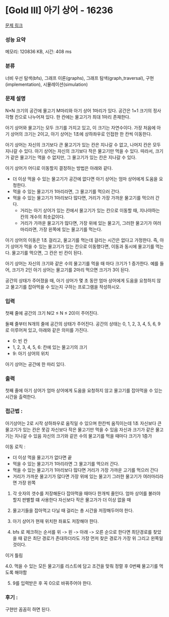 # [Gold III] 아기 상어 - 16236 

[문제 링크](https://www.acmicpc.net/problem/16236) 

### 성능 요약

메모리: 120836 KB, 시간: 408 ms

### 분류

너비 우선 탐색(bfs), 그래프 이론(graphs), 그래프 탐색(graph_traversal), 구현(implementation), 시뮬레이션(simulation)

### 문제 설명

<p>N×N 크기의 공간에 물고기 M마리와 아기 상어 1마리가 있다. 공간은 1×1 크기의 정사각형 칸으로 나누어져 있다. 한 칸에는 물고기가 최대 1마리 존재한다.</p>

<p>아기 상어와 물고기는 모두 크기를 가지고 있고, 이 크기는 자연수이다. 가장 처음에 아기 상어의 크기는 2이고, 아기 상어는 1초에 상하좌우로 인접한 한 칸씩 이동한다.</p>

<p>아기 상어는 자신의 크기보다 큰 물고기가 있는 칸은 지나갈 수 없고, 나머지 칸은 모두 지나갈 수 있다. 아기 상어는 자신의 크기보다 작은 물고기만 먹을 수 있다. 따라서, 크기가 같은 물고기는 먹을 수 없지만, 그 물고기가 있는 칸은 지나갈 수 있다.</p>

<p>아기 상어가 어디로 이동할지 결정하는 방법은 아래와 같다.</p>

<ul>
	<li>더 이상 먹을 수 있는 물고기가 공간에 없다면 아기 상어는 엄마 상어에게 도움을 요청한다.</li>
	<li>먹을 수 있는 물고기가 1마리라면, 그 물고기를 먹으러 간다.</li>
	<li>먹을 수 있는 물고기가 1마리보다 많다면, 거리가 가장 가까운 물고기를 먹으러 간다.
	<ul>
		<li>거리는 아기 상어가 있는 칸에서 물고기가 있는 칸으로 이동할 때, 지나야하는 칸의 개수의 최솟값이다.</li>
		<li>거리가 가까운 물고기가 많다면, 가장 위에 있는 물고기, 그러한 물고기가 여러마리라면, 가장 왼쪽에 있는 물고기를 먹는다.</li>
	</ul>
	</li>
</ul>

<p>아기 상어의 이동은 1초 걸리고, 물고기를 먹는데 걸리는 시간은 없다고 가정한다. 즉, 아기 상어가 먹을 수 있는 물고기가 있는 칸으로 이동했다면, 이동과 동시에 물고기를 먹는다. 물고기를 먹으면, 그 칸은 빈 칸이 된다.</p>

<p>아기 상어는 자신의 크기와 같은 수의 물고기를 먹을 때 마다 크기가 1 증가한다. 예를 들어, 크기가 2인 아기 상어는 물고기를 2마리 먹으면 크기가 3이 된다.</p>

<p>공간의 상태가 주어졌을 때, 아기 상어가 몇 초 동안 엄마 상어에게 도움을 요청하지 않고 물고기를 잡아먹을 수 있는지 구하는 프로그램을 작성하시오.</p>

### 입력 

 <p>첫째 줄에 공간의 크기 N(2 ≤ N ≤ 20)이 주어진다.</p>

<p>둘째 줄부터 N개의 줄에 공간의 상태가 주어진다. 공간의 상태는 0, 1, 2, 3, 4, 5, 6, 9로 이루어져 있고, 아래와 같은 의미를 가진다.</p>

<ul>
	<li>0: 빈 칸</li>
	<li>1, 2, 3, 4, 5, 6: 칸에 있는 물고기의 크기</li>
	<li>9: 아기 상어의 위치</li>
</ul>

<p>아기 상어는 공간에 한 마리 있다.</p>

### 출력 

 <p>첫째 줄에 아기 상어가 엄마 상어에게 도움을 요청하지 않고 물고기를 잡아먹을 수 있는 시간을 출력한다.</p>

### 접근법 :
아기상어는 2로 시작
상하좌우로 움직일 수 있으며 한칸씩 움직이는데 1초
자신보다 큰 물고기가 있는 칸은 못감
자신보다 작은 물고기만 먹을 수 있음
자신과 크기가 같은 물고기는 지나갈 수 있음
자신의 크기와 같은 수의 물고기를 먹을 때마다 크기가 1증가

이동 로직 :
- 더 이상 먹을 물고기가 없다면 끝
- 먹을 수 있는 물고기가 1마리라면 그 물고기를 먹으러 간다.
- 먹을 수 있는 물고기가 1마리보다 많다면 거리가 가장 가까운 고기를 먹으러 간다
- 거리가 가까운 물고기가 많다면 가장 위에 있는 물고기 그러한 물고기가 여러마리라면 가장 왼쪽

1. 각 숫자의 갯수를 저장해둔다
잡아먹을 때마다 한개씩 줄인다. 엄마 상어를 불러야 할지 판별할 떄 사용한다
자신보다 작은 물고가가 더 이상 없을 때

2. 물고기들을 잡아먹고 다닐 때 걸리는 총 시간을 저장해두어야 한다.

3. 아기 상어가 현재 위치한 좌표도 저장해야 한다. 

4. bfs 로 체크하는 순서를 위 -> 왼 -> 아래 -> 오른 순으로 한다면 
최단경로를 찾았을 때 같은 최단 경로가 존대하더라도 가장 먼저 찾은 경로가
가장 위 그리고 왼쪽일 것이다.

이거 틀림

4.0. 먹을 수 있는 모든 물고기를 리스트에 담고 조건을 맞춰 정렬 후 0번째 물고기를 먹도록 해야함 

5. 9를 입력받은 후 꼭 0으로 바꿔주어야 한다.

### 후기 :
구현만 꼼꼼히 하면 된다.
